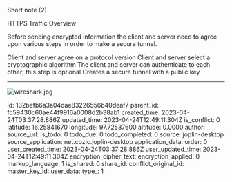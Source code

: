 Short note (2)

HTTPS Traffic Overview

Before sending encrypted information the client and server need to agree upon various steps in order to make a secure tunnel.

Client and server agree on a protocol version
Client and server select a cryptographic algorithm
The client and server can authenticate to each other; this step is optional
Creates a secure tunnel with a public key
***

![wireshark.jpg](:/77c4ca27810641b3991e21d49214fc30)



id: 132befb6a3a04dae83226556b40deaf7
parent_id: fc59430c60ae44f9916a0008d2b38ab1
created_time: 2023-04-24T03:37:28.886Z
updated_time: 2023-04-24T12:49:11.304Z
is_conflict: 0
latitude: 16.25841670
longitude: 97.72537600
altitude: 0.0000
author: 
source_url: 
is_todo: 0
todo_due: 0
todo_completed: 0
source: joplin-desktop
source_application: net.cozic.joplin-desktop
application_data: 
order: 0
user_created_time: 2023-04-24T03:37:28.886Z
user_updated_time: 2023-04-24T12:49:11.304Z
encryption_cipher_text: 
encryption_applied: 0
markup_language: 1
is_shared: 0
share_id: 
conflict_original_id: 
master_key_id: 
user_data: 
type_: 1